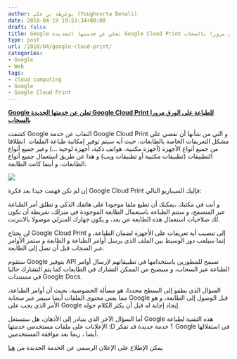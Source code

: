```yaml
---
author: يوغرطة بن علي (Youghourta Benali)
date: 2010-04-19 19:53:34+00:00
draft: false
title: Google تعلن عن خدمتها الجديدة Google Cloud Print للطباعة على الورق مرورا بالسحاب
type: post
url: /2010/04/google-cloud-print/
categories:
- Google
- Web
tags:
- cloud computing
- Google
- Google Cloud Print
---
```


[**Google تعلن عن خدمتها الجديدة Google Cloud Print للطباعة على الورق مرورا بالسحاب**](https://www.it-scoop.com/2010/04/google-cloud-print/)


كشفت Google النقاب عن خدمة Google Cloud Print و التي من شأنها أن تقضي على مشكل التعريفات الخاصة بالطابعات، حيث أنه سيتم توفير إمكانية طباعة الملفات  انطلاقا من جميع أنواع الأجهزة (أجهزة مكتبية، هواتف ذكية، أجهزة لوحية ...) وعبر جميع أنواع التطبيقات (تطبيقات مكتبية أو تطبيقات ويب) و هذا عن طريق استعمال جميع أنواع الطابعات، و أينما كانت الطابعة.

[![](https://www.it-scoop.com/wp-content/uploads/2010/04/Google-Cloud-Print-infographic.png)
](https://www.it-scoop.com/2010/04/google-cloud-print/)

إن لم تكن فهمت جيدا بعد فكرة Google Cloud Print فإليك السيناريو التالي:

و أنت في مكتبك ،يمكنك أن تطبع ملفا موجودا على هاتفك الذكي و تطلق أمر الطباعة عبر المتصفح، و ستتم الطباعة باستعمال الطابعة الموجودة في منزلك، شريطة أن تكون لك صلاحيات استعمال هذه الطابعة عن بعد، و يكون جهازك المنزلي موصولا بالانترنت.

لن يحتاج Google Cloud Print إلى تنصيب أية تعريفات على الأجهزة لضمان الطباعة، و إنما سيلعب دور الوسيط بين الملف الذي يرسل أوامر الطباعة و الطابعة و ستمر الأوامر عبر السحاب قبل أن تصل إلى الطابعة.

ستقوم Google بتوفير API تسمح للمطورين باستخدامها في تطبيقاتهم لإرسال أوامر الطباعة عبر السحاب، و سيصبح من الممكن التشارك في الطابعات كما يتم التشارك حاليا في مستندات Google Docs.

السؤال الذي يطفو إلى السطح مجددا، هو مسألة الخصوصية، بحيث أن أوامر الطباعة، مما يعني محتوى الملفات أيضا سيمر عبر سحابة Google قبل الوصول إلى الطابعة، و هو الأمر الذي يجب على Google إيجاد إجابة له قبل أن يكثر الكلام حوله.

أما السؤال الآخر الذي يتبادر إلى الأذهان، هل ستستغل Google هذه التقنية لطباعة الإعلانات على ملفات مستخدمي خدمتها :D ؟ خدمة جديدة قد تفكر Google في استغلالها أيضا ، ربما بعد موافقة المستخدمين.

يمكن الإطلاع على الإعلان الرسمي عن الخدمة الجديدة من [هنا](http://blog.chromium.org/2010/04/new-approach-to-printing.html)
